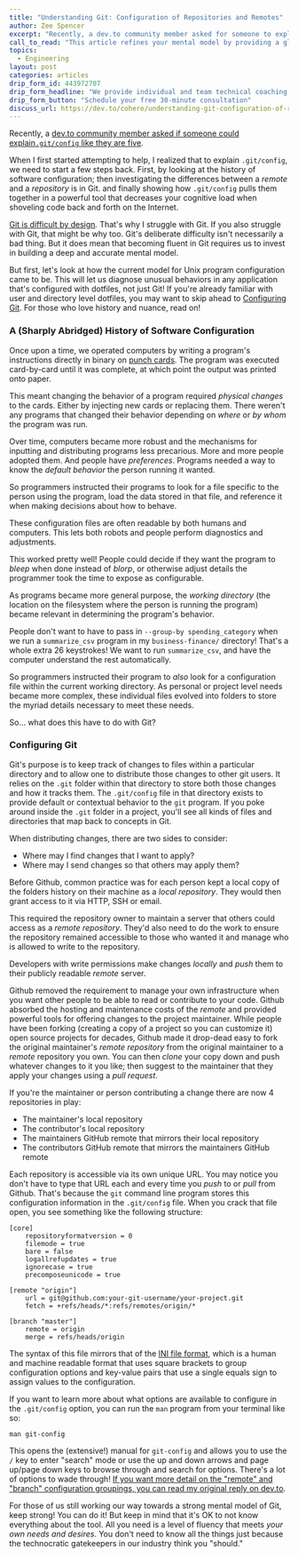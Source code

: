 ```yaml
---
title: "Understanding Git: Configuration of Repositories and Remotes"
author: Zee Spencer
excerpt: "Recently, a dev.to community member asked for someone to explain what's going on in their <tt>.git/config</tt> when they have GitHub and Heroku remotes."
call_to_read: "This article refines your mental model by providing a glimpse into the history of software configuration and version control, and using that to solve a real-world configuration problem."
topics:
  - Engineering
layout: post
categories: articles
drip_form_id: 443972707
drip_form_headline: "We provide individual and team technical coaching, tailored to your particular context. Whether you want help revising system architecture, testing more effectively, or safely implementing complex new features we've got your back. For more information, read our <a href='/products/technical-coaching'>technical coaching overview.</a>"
drip_form_button: "Schedule your free 30-minute consultation"
discuss_url: https://dev.to/cohere/understanding-git-configuration-of-repositories-and-remotes-39g8#comments-container
---
```

Recently, a [dev.to community member asked if someone could explain`.git/config` like they are five](https://dev.to/jessachandler/explain-git-config-like-im-five-750).

When I first started attempting to help, I  realized that to explain `.git/config`, we need to start a few steps back. First, by looking at the history of software configuration; then investigating the differences between a _remote_ and a _repository_ is in Git. and finally showing how `.git/config` pulls them together in a powerful tool that decreases your cognitive load when shoveling code back and forth on the Internet.

[Git is difficult by design](https://www.quora.com/Why-is-Git-so-hard-to-learn)_._ That's why I struggle with Git. If you also struggle with Git, that might be why too. Git's deliberate difficulty isn't necessarily a bad thing. But it does mean that becoming fluent in Git requires us to invest in building a deep and accurate mental model.

But first, let's look at how the current model for Unix program configuration came to be. This will let us diagnose unusual behaviors in any application that's configured with dotfiles, not just Git! If you're already familiar with user and directory level dotfiles, you may want to skip ahead to [Configuring Git](#configuring-git). For those who love history and nuance, read on!

### A (Sharply Abridged) History of Software Configuration

Once upon a time, we operated computers by writing a program's instructions directly in binary on [punch cards](https://en.wikipedia.org/wiki/Punched_card). The program was executed card-by-card until it was complete, at which point the output was printed onto paper.

This meant changing the behavior of a program required _physical changes_ to the cards. Either by injecting new cards or replacing them. There weren't any programs that changed their behavior depending on _where_ or _by whom_ the program was run.


Over time, computers became more robust and the mechanisms for inputting and distributing programs less precarious. More and more people adopted them. And people have _preferences_. Programs needed a way to know the _default behavior_ the person running it wanted.

So programmers instructed their programs to look for a file specific to the person using the program, load the data stored in that file, and reference it when making decisions about how to behave.

These configuration files are often readable by both humans and computers. This lets both robots and people perform diagnostics and adjustments.

This worked pretty well! People could decide if they want the program to _bleep_ when done instead of _blorp_, or otherwise adjust details the programmer took the time to expose as configurable.

As programs became more general purpose, the _working directory_ (the location on the filesystem where the person is running the program) became relevant in determining the program's behavior.

People don't want to have to pass in `--group-by spending_category` when we run a `summarize_csv` program in my `business-finance/` directory! That's a whole extra 26 keystrokes! We want to run `summarize_csv`, and have the computer understand the rest automatically.

So programmers instructed their program to _also_ look for a configuration file within the current working directory. As personal or project level needs became more complex, these individual files evolved into folders to store the myriad details necessary to meet these needs.

So… what does this have to do with Git?

### Configuring Git

Git's purpose is to keep track of changes to files within a particular directory and to allow one to distribute those changes to other git users. It relies on the `.git` folder within that directory to store both those changes and how it tracks them. The  `.git/config` file in that directory exists to provide default or contextual behavior to the `git` program. If you poke around inside the `.git` folder in a project, you'll see all kinds of files and directories that map back to concepts in Git.

When distributing changes, there are two sides to consider:
*   Where may I find changes that I want to apply?
*   Where may I send changes so that others may apply them?

Before Github, common practice was for each person kept a local copy of the folders history on their machine as a _local repository_. They would then grant access to it via HTTP, SSH or email.

This required the repository owner to maintain a server that others could access as a _remote repository_. They'd also need to do the work to ensure the repository remained accessible to those who wanted it and manage who is allowed to write to the repository.

Developers with write permissions make changes _locally_ and _push_ them to their publicly readable _remote_ server.

Github removed the requirement to manage your own infrastructure when you want other people to be able to read or contribute to your code. Github absorbed the hosting and maintenance costs of the _remote_ and provided powerful tools for offering changes to the project maintainer.  While people have been forking (creating a copy of a project so you can customize it) open source projects for decades, Github made it drop-dead easy to fork the original maintainer's _remote repository_ from the original maintainer to a _remote_ repository you own. You can then _clone_ your copy down and push whatever changes to it you like; then suggest to the maintainer that they apply your changes using a _pull request_.

If you're the maintainer or person contributing a change there are now 4 repositories in play:
*   The maintainer's local repository
*   The contributor's local repository
*   The maintainers GitHub remote that mirrors their local repository
*   The contributors GitHub remote that mirrors the maintainers GitHub remote

Each repository is accessible via its own unique URL. You may notice you don't have to type that URL each and every time you _push_ to or _pull_ from Github. That's because the `git` command line program stores this configuration information in the `.git/config` file. When you crack that file open, you see something like the following structure:

```
[core]
	repositoryformatversion = 0
	filemode = true
	bare = false
	logallrefupdates = true
	ignorecase = true
	precomposeunicode = true

[remote "origin"]
	url = git@github.com:your-git-username/your-project.git
	fetch = +refs/heads/*:refs/remotes/origin/*

[branch "master"]
	remote = origin
	merge = refs/heads/origin
```

The syntax of this file mirrors that of the [INI file format](https://en.wikipedia.org/wiki/INI_file), which is a human and machine readable format that uses square brackets to group configuration options and key-value pairs that use a single equals sign to assign values to the configuration.

If you want to learn more about what options are available to configure in the `.git/config` option, you can run the `man` program from your terminal like so:

`man git-config`

This opens the (extensive!) manual for `git-config` and allows you to use the `/` key to enter "search" mode or use the up and down arrows and page up/page down keys to browse through and search for options. There's a lot of options to wade through! [If you want more detail on the "remote" and "branch" configuration groupings, you can read my original reply on dev.to](https://dev.to/zspencer/comment/6m9n).[ ](https://dev.to/zspencer/comment/6m9n)

For those of us still working our way towards a strong mental model of Git, keep strong! You can do it! But keep in mind that it's OK to not know everything about the tool. All you need is a level of fluency that meets _your own needs and desires_. You don't need to know all the things just because the technocratic gatekeepers in our industry think you "should."